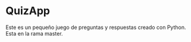 # QuizApp
Este es un pequeño juego de preguntas y respuestas creado con Python.  
Esta en la rama master.
